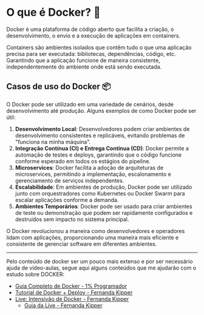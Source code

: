 <!-- DOCKER -->

# O que é Docker? 🐳

Docker é uma plataforma de código aberto que facilita a criação, o desenvolvimento, o envio e a execução de aplicações em containers.

Containers são ambientes isolados que contêm tudo o que uma aplicação precisa para ser executada: bibliotecas, dependências, código, etc. Garantindo que a aplicação funcione de maneira consistente, independentemente do ambiente onde está sendo executada.


## Casos de uso do Docker 📦

O Docker pode ser utilizado em uma variedade de cenários, desde desenvolvimento até produção. Alguns exemplos de como Docker pode ser útil:

1. **Desenvolvimento Local**: Desenvolvedores podem criar ambientes de desenvolvimento consistentes e replicáveis, evitando problemas de "funciona na minha máquina".
2. **Integração Contínua (CI) e Entrega Contínua (CD)**: Docker permite a automação de testes e deploys, garantindo que o código funcione conforme esperado em todos os estágios do pipeline.
3. **Microservices**: Docker facilita a adoção de arquiteturas de microservices, permitindo a implementação, escalonamento e gerenciamento de serviços independentes.
4. **Escalabilidade**: Em ambientes de produção, Docker pode ser utilizado junto com orquestradores como Kubernetes ou Docker Swarm para escalar aplicações conforme a demanda.
5. **Ambientes Temporários**: Docker pode ser usado para criar ambientes de teste ou demonstração que podem ser rapidamente configurados e destruídos sem impacto no sistema principal.

O Docker revolucionou a maneira como desenvolvedores e operadores lidam com aplicações, proporcionando uma maneira mais eficiente e consistente de gerenciar software em diferentes ambientes.

---
Pelo conteúdo de docker ser um pouco mais extenso e por ser necessário ajuda de vídeo-aulas, segue aqui alguns conteúdos que me ajudarão com o estudo sobre DOCKER:
- [Guia Completo de Docker - 1% Programador](https://umporcentoprogramador.notion.site/guia-docker-3db1a39d26ae4d9aaf335afa80200fd3)
- [Tutorial de Docker + Deploy - Fernanda Kipper](https://youtu.be/DdoncfOdru8?si=AiBMSWTEWUyQz8YZ)
- [Live: Intensivão de Docker - Fernanda Kipper](https://www.youtube.com/live/DQjZyHwci-0?si=eM9gEp07P6ibgTlj)
    - [Guia da Live - Fernanda Kipper](https://metal-flea-041.notion.site/LIVE-Intensiv-o-Docker-1792014141ff809ab7cfeb220d8ac7fe)